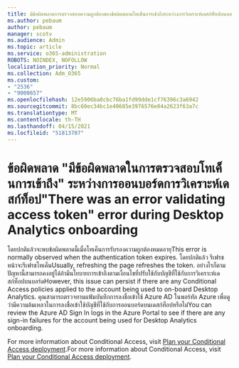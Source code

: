 ```yaml
---
title: มีข้อผิดพลาดการตรวจสอบความถูกต้องของข้อผิดพลาดโทเค็นการเข้าถึงระหว่างการวิเคราะห์เดสก์ท็อปบนบอร์ด
ms.author: pebaum
author: pebaum
manager: scotv
ms.audience: Admin
ms.topic: article
ms.service: o365-administration
ROBOTS: NOINDEX, NOFOLLOW
localization_priority: Normal
ms.collection: Adm_O365
ms.custom:
- "2536"
- "9000657"
ms.openlocfilehash: 12e5906ba8cbc76ba1fd99dde1cf76396c3a6942
ms.sourcegitcommit: 8bc60ec34bc1e40685e3976576e04a2623f63a7c
ms.translationtype: MT
ms.contentlocale: th-TH
ms.lasthandoff: 04/15/2021
ms.locfileid: "51813707"
---
```

# <a name="there-was-an-error-validating-access-token-error-during-desktop-analytics-onboarding"></a><span data-ttu-id="17a6f-102">ข้อผิดพลาด "มีข้อผิดพลาดในการตรวจสอบโทเค็นการเข้าถึง" ระหว่างการออนบอร์ดการวิเคราะห์เดสก์ท็อป</span><span class="sxs-lookup"><span data-stu-id="17a6f-102">"There was an error validating access token" error during Desktop Analytics onboarding</span></span>

<span data-ttu-id="17a6f-103">โดยปกติแล้วจะพบข้อผิดพลาดนี้เมื่อโทเค็นการรับรองความถูกต้องหมดอายุ</span><span class="sxs-lookup"><span data-stu-id="17a6f-103">This error is normally observed when the authentication token expires.</span></span> <span data-ttu-id="17a6f-104">โดยปกติแล้ว รีเฟรชหน้าจะรีเฟรชโทเค็น</span><span class="sxs-lookup"><span data-stu-id="17a6f-104">Usually, refreshing the page refreshes the token.</span></span> <span data-ttu-id="17a6f-105">อย่างไรก็ตาม ปัญหานี้สามารถคงอยู่ได้ถ้ามีนโยบายการเข้าถึงตามเงื่อนไขที่ปรับใช้กับบัญชีที่ใช้กับการวิเคราะห์เดสก์ท็อปบนบอร์ด</span><span class="sxs-lookup"><span data-stu-id="17a6f-105">However, this issue can persist if there are any Conditional Access policies applied to the account being used to on-board Desktop Analytics.</span></span> <span data-ttu-id="17a6f-106">คุณสามารถตรวจทานแฟ้มบันทึกการลงชื่อเข้าใช้ Azure AD ในพอร์ทัล Azure เพื่อดูว่ามีความล้มเหลวในการลงชื่อเข้าใช้บัญชีที่ใช้กับการออนบอร์ดบนเดสก์ท็อปหรือไม่</span><span class="sxs-lookup"><span data-stu-id="17a6f-106">You can review the Azure AD Sign In logs in the Azure Portal to see if there are any sign-in failures for the account being used for Desktop Analytics onboarding.</span></span>

<span data-ttu-id="17a6f-107">For more information about Conditional Access, visit [Plan your Conditional Access deployment](https://docs.microsoft.com/azure/active-directory/conditional-access/plan-conditional-access).</span><span class="sxs-lookup"><span data-stu-id="17a6f-107">For more information about Conditional Access, visit [Plan your Conditional Access deployment](https://docs.microsoft.com/azure/active-directory/conditional-access/plan-conditional-access).</span></span>